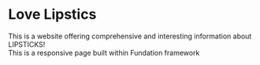# Love Lipstics
This is a website offering comprehensive and interesting information about LIPSTICKS!</br>
This is a responsive page built within Fundation framework


